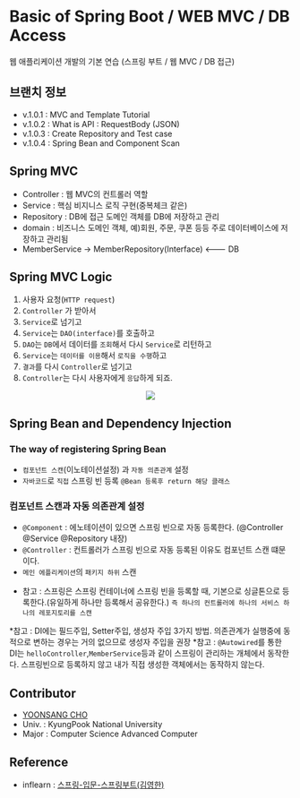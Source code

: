 # Basic of Spring Boot / WEB MVC / DB Access
웹 애플리케이션 개발의 기본 연습 (스프링 부트 / 웹 MVC / DB 접근)

## 브랜치 정보
- v.1.0.1 : MVC and Template Tutorial
- v.1.0.2 : What is API : RequestBody (JSON)
- v.1.0.3 : Create Repository and Test case
- v.1.0.4 : Spring Bean and Component Scan

## Spring MVC
- Controller : 웹 MVC의 컨트롤러 역할
- Service : 핵심 비지니스 로직 구현(중복체크 같은)
- Repository : DB에 접근 도메인 객체를 DB에 저장하고 관리
- domain : 비즈니스 도메인 객체, 예)회원, 주문, 쿠폰 등등 주로 데이터베이스에 저장하고 관리됨
- MemberService -> MemberRepository(Interface) <--- DB
            
## Spring MVC Logic
1. 사용자 요청(`HTTP request`)
2. `Controller` 가 받아서 
3. `Service`로 넘기고
4. `Service`는 `DAO(interface)`를 호출하고
5. `DAO`는 `DB`에서 데이터를 `조회`해서 다시 `Service`로 리턴하고
6. `Service`는 `데이터를 이용`해서 `로직을 수행`하고
7. `결과`를 다시 `Controller`로 넘기고
8. `Controller`는 다시 사용자에게 `응답`하게 되죠.

<p align="center"><img src="https://user-images.githubusercontent.com/45276804/95547287-912f2180-0a3d-11eb-8433-a5121de7b4b6.png"></p>

## Spring Bean and Dependency Injection

### The way of registering Spring Bean
- `컴포넌트 스캔`(이노테이션설정) 과 `자동 의존관계` 설정
- `자바코드`로 `직접` 스프링 빈 등록 `@Bean 등록후 return 해당 클래스`

### 컴포넌트 스캔과 자동 의존관계 설정
- `@Component` : 에노테이션이 있으면 스프링 빈으로 자동 등록한다. (@Controller @Service @Repository 내장)
- `@Controller` : 컨트롤러가 스프링 빈으로 자동 등록된 이유도 컴포넌트 스캔 떄문이다. 
- `메인 에플리케이션`의 `패키지 하위` 스캔
* 참고 : 스프링은 스프링 컨테이너에 스프링 빈을 등록할 때, 기본으로 싱글톤으로 등록한다.(유일하게 하나만 등록해서 공유한다.)
 `즉 하나의 컨트롤러에 하나의 서비스 하나의 레포지토리를 스캔`
 
 *참고 : DI에는 필드주입, Setter주입, 생성자 주입 3가지 방법. 의존관계가 실행중에 동적으로 변하는 경우는 거의 없으므로 생성자 주입을 권장
 *참고 : `@Autowired`를 통한 DI는 `helloController`,`MemberService`등과 같이 스프링이 관리하는 개체에서 동작한다. 스프링빈으로 등록하지 않고 내가 직접 생성한 객체에서는 동작하지 않는다.
 
## Contributor
- [YOONSANG CHO](https://github.com/Maitan21)     
- Univ. : KyungPook National University 
- Major : Computer Science Advanced Computer      
## Reference
- inflearn : [스프링-입문-스프링부트(김영한)](https://www.inflearn.com/course/%EC%8A%A4%ED%94%84%EB%A7%81-%EC%9E%85%EB%AC%B8-%EC%8A%A4%ED%94%84%EB%A7%81%EB%B6%80%ED%8A%B8/dashboard)
